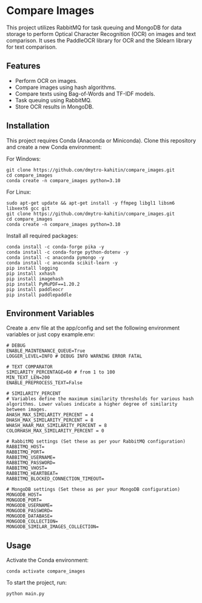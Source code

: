 # Compare Images

This project utilizes RabbitMQ for task queuing and MongoDB for data storage to perform Optical Character Recognition (OCR) on images and text comparison. It uses the PaddleOCR library for OCR and the Sklearn library for text comparison.

## Features

 - Perform OCR on images.
 - Compare images using hash algorithms.
 - Compare texts using Bag-of-Words and TF-IDF models.
 - Task queuing using RabbitMQ.
 - Store OCR results in MongoDB.

## Installation

This project requires Conda (Anaconda or Miniconda). Clone this repository and create a new Conda environment:

For Windows:
```
git clone https://github.com/dmytro-kahitin/compare_images.git
cd compare_images
conda create -n compare_images python=3.10
```

For Linux:
```
sudo apt-get update && apt-get install -y ffmpeg libgl1 libsm6 libxext6 gcc git
git clone https://github.com/dmytro-kahitin/compare_images.git
cd compare_images
conda create -n compare_images python=3.10
```

Install all required packages:

```
conda install -c conda-forge pika -y
conda install -c conda-forge python-dotenv -y
conda install -c anaconda pymongo -y
conda install -c anaconda scikit-learn -y
pip install logging
pip install xxhash
pip install imagehash
pip install PyMuPDF==1.20.2
pip install paddleocr
pip install paddlepaddle
```

## Environment Variables

Create a .env file at the app/config and set the following environment variables or just copy example.env:

```
# DEBUG
ENABLE_MAINTENANCE_QUEUE=True
LOGGER_LEVEL=INFO # DEBUG INFO WARNING ERROR FATAL

# TEXT COMPARATOR
SIMILARITY_PERCENTAGE=60 # from 1 to 100
MIN_TEXT_LEN=200
ENABLE_PREPROCESS_TEXT=False

# SIMILARITY_PERCENT 
# Variables define the maximum similarity thresholds for various hash algorithms. Lower values indicate a higher degree of similarity between images.
AHASH_MAX_SIMILARITY_PERCENT = 4
DHASH_MAX_SIMILARITY_PERCENT = 8
WHASH_HAAR_MAX_SIMILARITY_PERCENT = 8
COLORHASH_MAX_SIMILARITY_PERCENT = 0

# RabbitMQ settings (Set these as per your RabbitMQ configuration)
RABBITMQ_HOST=
RABBITMQ_PORT=
RABBITMQ_USERNAME=
RABBITMQ_PASSWORD=
RABBITMQ_VHOST=
RABBITMQ_HEARTBEAT=
RABBITMQ_BLOCKED_CONNECTION_TIMEOUT=

# MongoDB settings (Set these as per your MongoDB configuration)
MONGODB_HOST=
MONGODB_PORT=
MONGODB_USERNAME=
MONGODB_PASSWORD=
MONGODB_DATABASE=
MONGODB_COLLECTION=
MONGODB_SIMILAR_IMAGES_COLLECTION=

```

## Usage

Activate the Conda environment:

```
conda activate compare_images
```

To start the project, run:

```
python main.py
```
